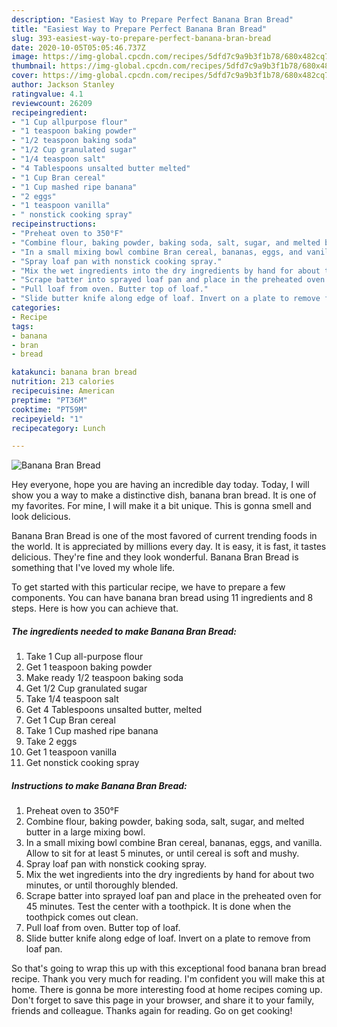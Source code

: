 ```yaml
---
description: "Easiest Way to Prepare Perfect Banana Bran Bread"
title: "Easiest Way to Prepare Perfect Banana Bran Bread"
slug: 393-easiest-way-to-prepare-perfect-banana-bran-bread
date: 2020-10-05T05:05:46.737Z
image: https://img-global.cpcdn.com/recipes/5dfd7c9a9b3f1b78/680x482cq70/banana-bran-bread-recipe-main-photo.jpg
thumbnail: https://img-global.cpcdn.com/recipes/5dfd7c9a9b3f1b78/680x482cq70/banana-bran-bread-recipe-main-photo.jpg
cover: https://img-global.cpcdn.com/recipes/5dfd7c9a9b3f1b78/680x482cq70/banana-bran-bread-recipe-main-photo.jpg
author: Jackson Stanley
ratingvalue: 4.1
reviewcount: 26209
recipeingredient:
- "1 Cup allpurpose flour"
- "1 teaspoon baking powder"
- "1/2 teaspoon baking soda"
- "1/2 Cup granulated sugar"
- "1/4 teaspoon salt"
- "4 Tablespoons unsalted butter melted"
- "1 Cup Bran cereal"
- "1 Cup mashed ripe banana"
- "2 eggs"
- "1 teaspoon vanilla"
- " nonstick cooking spray"
recipeinstructions:
- "Preheat oven to 350°F"
- "Combine flour, baking powder, baking soda, salt, sugar, and melted butter in a large mixing bowl."
- "In a small mixing bowl combine Bran cereal, bananas, eggs, and vanilla. Allow to sit for at least 5 minutes, or until cereal is soft and mushy."
- "Spray loaf pan with nonstick cooking spray."
- "Mix the wet ingredients into the dry ingredients by hand for about two minutes, or until thoroughly blended."
- "Scrape batter into sprayed loaf pan and place in the preheated oven for 45 minutes. Test the center with a toothpick. It is done when the toothpick comes out clean."
- "Pull loaf from oven. Butter top of loaf."
- "Slide butter knife along edge of loaf. Invert on a plate to remove from loaf pan."
categories:
- Recipe
tags:
- banana
- bran
- bread

katakunci: banana bran bread 
nutrition: 213 calories
recipecuisine: American
preptime: "PT36M"
cooktime: "PT59M"
recipeyield: "1"
recipecategory: Lunch

---
```



![Banana Bran Bread](https://img-global.cpcdn.com/recipes/5dfd7c9a9b3f1b78/680x482cq70/banana-bran-bread-recipe-main-photo.jpg)

Hey everyone, hope you are having an incredible day today. Today, I will show you a way to make a distinctive dish, banana bran bread. It is one of my favorites. For mine, I will make it a bit unique. This is gonna smell and look delicious.



Banana Bran Bread is one of the most favored of current trending foods in the world. It is appreciated by millions every day. It is easy, it is fast, it tastes delicious. They're fine and they look wonderful. Banana Bran Bread is something that I've loved my whole life.


To get started with this particular recipe, we have to prepare a few components. You can have banana bran bread using 11 ingredients and 8 steps. Here is how you can achieve that.

<!--inarticleads1-->

##### The ingredients needed to make Banana Bran Bread:

1. Take 1 Cup all-purpose flour
1. Get 1 teaspoon baking powder
1. Make ready 1/2 teaspoon baking soda
1. Get 1/2 Cup granulated sugar
1. Take 1/4 teaspoon salt
1. Get 4 Tablespoons unsalted butter, melted
1. Get 1 Cup Bran cereal
1. Take 1 Cup mashed ripe banana
1. Take 2 eggs
1. Get 1 teaspoon vanilla
1. Get  nonstick cooking spray




<!--inarticleads2-->

##### Instructions to make Banana Bran Bread:

1. Preheat oven to 350°F
1. Combine flour, baking powder, baking soda, salt, sugar, and melted butter in a large mixing bowl.
1. In a small mixing bowl combine Bran cereal, bananas, eggs, and vanilla. Allow to sit for at least 5 minutes, or until cereal is soft and mushy.
1. Spray loaf pan with nonstick cooking spray.
1. Mix the wet ingredients into the dry ingredients by hand for about two minutes, or until thoroughly blended.
1. Scrape batter into sprayed loaf pan and place in the preheated oven for 45 minutes. Test the center with a toothpick. It is done when the toothpick comes out clean.
1. Pull loaf from oven. Butter top of loaf.
1. Slide butter knife along edge of loaf. Invert on a plate to remove from loaf pan.




So that's going to wrap this up with this exceptional food banana bran bread recipe. Thank you very much for reading. I'm confident you will make this at home. There is gonna be more interesting food at home recipes coming up. Don't forget to save this page in your browser, and share it to your family, friends and colleague. Thanks again for reading. Go on get cooking!

